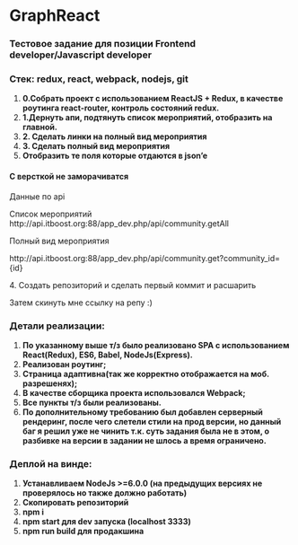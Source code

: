 <h1>GraphReact</h1>
<h3>Тестовое задание для позиции Frontend developer/Javascript developer</h3>

<h3>Стек: redux, react, webpack, nodejs, git</h3>



<ol>
  <li><strong>0.Собрать проект с использованием ReactJS + Redux, в качестве роутинга react-router, контроль состояний redux.</strong></li>
  <li><strong>1.Дернуть апи, подтянуть список мероприятий, отобразить на главной.</strong></li>
  <li><strong>2. Сделать линки на полный вид мероприятия</strong></li>
  <li><strong>3. Сделать полный вид мероприятия</strong></li>
  <li><strong>Отобразить те поля которые отдаются в json’e</strong></li>
  </ol>

<h4>С версткой не заморачиватся</h4>

<p>Данные по api</p>

<p>Список мероприятий
http://api.itboost.org:88/app_dev.php/api/community.getAll</p>

<p>Полный вид мероприятия
<p>http://api.itboost.org:88/app_dev.php/api/community.get?community_id={id}</p>


<p>4. Создать репозиторий и сделать первый коммит и расшарить</p>

<p>Затем скинуть мне ссылку на репу :)</p>


<h3>Детали реализации:</h3>

<ol>
  <li><strong>По указанному выше т/з было реализовано SPA с использованием React(Redux), ES6, Babel, NodeJs(Express).</strong><br></li>
    <li><strong>Реализован роутинг;</strong></li>
    <li><strong>Страница адаптивна(так же корректно отображается на моб. разрешенях);</strong></li>
    <li><strong> В качестве сборщика проекта использовался Webpack;</strong></li>
    <li><strong>Все пункты т/з были реализованы.</strong></li>
  <li><strong>По дополнительному требованию был добавлен серверный рендеринг, после чего слетели стили на прод версии, но данный баг я решил уже не чинить т.к. суть задания была не в этом, о разбивке на версии в задании не шлось а время ограничено.</strong></li>
</ol>

<h3>Деплой на винде:</h3>
<ol>
  <li><strong>Устанавливаем NodeJs >=6.0.0 (на предыдущих версиях не проверялось но также должно работать)</strong></li>
  <li><strong>Скопировать репозиторий</strong></li>
  <li><strong>npm i</strong><br></li>
  <li><strong>npm start для dev запуска (localhost 3333)</strong><br></li>
  <li><strong>npm run build для продакшина</strong><br></li>
</ol>

